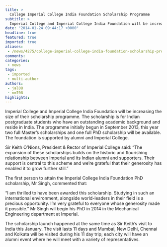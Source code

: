 ```yaml
---
title: >
  College Imperial College India Foundation Scholarship Programme
subtitle: >
  Imperial College and Imperial College India Foundation will be increasing the size of their scholarship programme. The scholarship is for Indian postgraduate students who have an outstanding academic background and reside in India.
date: "2014-01-24 09:44:17 +0000"
headline: true
featured: true
imported: true
aliases:
 - /news/4275/college-imperial-college-india-foundation-scholarship-programme
comments:
categories:
 - news
tags:
 - imported
 - multi-author
authors:
 - jal08
 - nm708
highlights:
---
```


Imperial College and Imperial College India Foundation will be increasing the size of their scholarship programme. The scholarship is for Indian postgraduate students who have an outstanding academic background and reside in India. The programme initially begun in September 2013, this year two full Master’s scholarships and one full PhD scholarship will be available. The foundation is supported by alumni and Imperial College.

Sir Keith O’Nions, President & Rector of Imperial College said: “The expansion of these scholarships builds on the historic and flourishing relationship between Imperial and its Indian alumni and supporters. Their support is central to this scheme and we’re grateful that their generosity has enabled it to grow further still.”

The first person to attain the Imperial College India Foundation PhD scholarship, Mr Singh, commented that:

“I am thrilled to have been awarded this scholarship. Studying in such an international environment, alongside world-leaders in their field is a precious opportunity. I’m very grateful to everyone whose generosity made it possible.” Mr Singh wil begin his PhD in 2014 in the Mechanical Engineering department at Imperial.

The scholarship launch happened at the same time as Sir Keith’s visit to India this January. The visit lasts 11 days and Mumbai, New Delhi, Chennai and Kolkata will be visited during his 11 day trip; each city will have an alumni event where he will meet with a variety of representatives.
